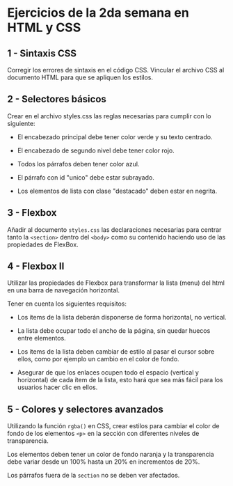 # Ejercicios de la 2da semana en HTML y CSS

## 1 - Sintaxis CSS
Corregir los errores de sintaxis en el código CSS. Vincular el archivo CSS al documento HTML para que se apliquen los estilos.

## 2 - Selectores básicos
Crear en el archivo styles.css las reglas necesarias para cumplir con lo siguiente:

- El encabezado principal debe tener color verde y su texto centrado.

- El encabezado de segundo nivel debe tener color rojo.

- Todos los párrafos deben tener color azul.

- El párrafo con id "unico" debe estar subrayado.

- Los elementos de lista con clase "destacado" deben estar en negrita.

## 3 - Flexbox
Añadir al documento `styles.css` las declaraciones necesarias para centrar tanto la `<section>` dentro del `<body>` como su contenido haciendo uso de las propiedades de FlexBox.

## 4 - Flexbox II
Utilizar las propiedades de Flexbox para transformar la lista (menu) del html en una barra de navegación horizontal.

Tener en cuenta los siguientes requisitos:

- Los ítems de la lista deberán disponerse de forma horizontal, no vertical.

- La lista debe ocupar todo el ancho de la página, sin quedar huecos entre elementos.

- Los ítems de la lista deben cambiar de estilo al pasar el cursor sobre ellos, como por ejemplo un cambio en el color de fondo.

- Asegurar de que los enlaces ocupen todo el espacio (vertical y horizontal)  de cada ítem de la lista, esto hará que sea más fácil para los usuarios hacer clic en ellos.

## 5 - Colores y selectores avanzados
Utilizando la función `rgba()` en CSS, crear estilos para cambiar el color de fondo de los elementos `<p>` en la sección con diferentes niveles de transparencia.

Los elementos deben tener un color de fondo naranja y la transparencia debe variar desde un 100% hasta un 20% en incrementos de 20%.

Los párrafos fuera de la `section` no se deben ver afectados.
